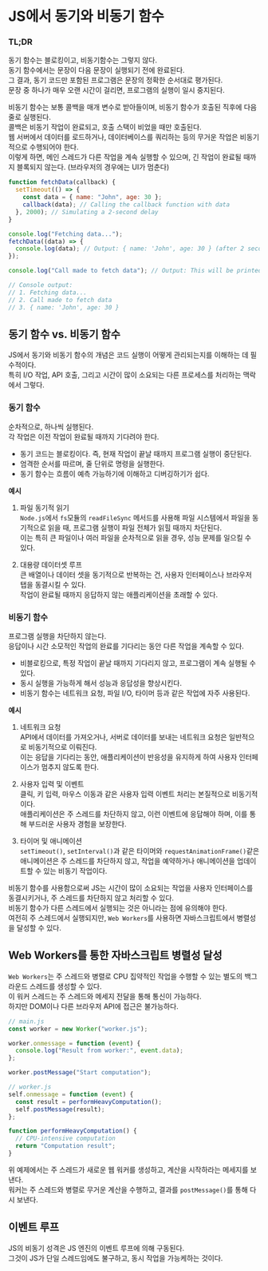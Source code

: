 # JS에서 동기와 비동기 함수

### TL;DR

동기 함수는 블로킹이고, 비동기함수는 그렇지 않다. <br />
동기 함수에서는 문장이 다음 문장이 실행되기 전에 완료된다. <br />
그 결과, 동기 코드만 포함된 프로그램은 문장의 정확한 순서대로 평가된다. <br />
문장 중 하나가 매우 오랜 시간이 걸리면, 프로그램의 실행이 일시 중지된다.

비동기 함수는 보통 콜백을 매개 변수로 받아들이며, 비동기 함수가 호출된 직후에 다음 줄로 실행된다. <br />
콜백은 비동기 작업이 완료되고, 호출 스택이 비었을 때만 호출된다. <br />
웹 서버에서 데이터를 로드하거나, 데이터베이스를 쿼리하는 등의 무거운 작업은 비동기적으로 수행되어야 한다. <br />
이렇게 하면, 메인 스레드가 다른 작업을 계속 실행할 수 있으며, 긴 작업이 완료될 때까지 블록되지 않는다. (브라우저의 경우에는 UI가 멈춘다)

```javascript
function fetchData(callback) {
  setTimeout(() => {
    const data = { name: "John", age: 30 };
    callback(data); // Calling the callback function with data
  }, 2000); // Simulating a 2-second delay
}

console.log("Fetching data...");
fetchData((data) => {
  console.log(data); // Output: { name: 'John', age: 30 } (after 2 seconds)
});

console.log("Call made to fetch data"); // Output: This will be printed first

// Console output:
// 1. Fetching data...
// 2. Call made to fetch data
// 3. { name: 'John', age: 30 }
```

## 동기 함수 vs. 비동기 함수

JS에서 동기와 비동기 함수의 개념은 코드 실행이 어떻게 관리되는지를 이해하는 데 필수적이다. <br />
특히 I/O 작업, API 호출, 그리고 시간이 많이 소요되는 다른 프로세스를 처리하는 맥락에서 그렇다.

### 동기 함수

순차적으로, 하나씩 실행된다. <br />
각 작업은 이전 작업이 완료될 때까지 기다려야 한다.

- 동기 코드는 블로킹이다. 즉, 현재 작업이 끝날 때까지 프로그램 실행이 중단된다. <br />
- 엄격한 순서를 따르며, 줄 단위로 명령을 실행한다. <br />
- 동기 함수는 흐름이 예측 가능하기에 이해하고 디버깅하기가 쉽다.

**예시**

1. 파일 동기적 읽기 <br />
   `Node.js`에서 `fs`모듈의 `readFileSync` 메서드를 사용해 파일 시스템에서 파일을 동기적으로 읽을 때, 프로그램 실행이 파일 전체가 읽힐 때까지 차단된다. <br />
   이는 특히 큰 파일이나 여러 파일을 순차적으로 읽을 경우, 성능 문제를 일으킬 수 있다.

2. 대용량 데이터셋 루프 <br />
   큰 배열이나 데이터 셋을 동기적으로 반복하는 건, 사용자 인터페이스나 브라우저 탭을 동결시킬 수 있다. <br />
   작업이 완료될 때까지 응답하지 않는 애플리케이션을 초래할 수 있다.

### 비동기 함수

프로그램 실행을 차단하지 않는다. <br />
응답이나 시간 소모적인 작업의 완료를 기다리는 동안 다른 작업을 계속할 수 있다.

- 비블로킹으로, 특정 작업이 끝날 때까지 기다리지 않고, 프로그램이 계속 실행될 수 있다. <br />
- 동시 실행을 가능하게 해서 성능과 응답성을 향상시킨다. <br />
- 비동기 함수는 네트워크 요청, 파일 I/O, 타이머 등과 같은 작업에 자주 사용된다.

**예시**

1. 네트워크 요청 <br />
   API에서 데이터를 가져오거나, 서버로 데이터를 보내는 네트워크 요청은 일반적으로 비동기적으로 이뤄진다. <br />
   이는 응답을 기다리는 동안, 애플리케이션이 반응성을 유지하게 하여 사용자 인터페이스가 멈추지 않도록 한다.

2. 사용자 입력 및 이벤트 <br />
   클릭, 키 입력, 마우스 이동과 같은 사용자 입력 이벤트 처리는 본질적으로 비동기적이다. <br />
   애플리케이션은 주 스레드를 차단하지 않고, 이런 이벤트에 응답해야 하며, 이를 통해 부드러운 사용자 경험을 보장한다.

3. 타이머 및 애니메이션 <br />
   `setTimeout()`, `setInterval()`과 같은 타이머와 `requestAnimationFrame()`같은 애니메이션은 주 스레드를 차단하지 않고, 작업을 예약하거나 애니메이션을 업데이트할 수 있는 비동기 작업이다.

비동기 함수를 사용함으로써 JS는 시간이 많이 소요되는 작업을 사용자 인터페이스를 동결시키거나, 주 스레드를 차단하지 않고 처리할 수 있다. <br />
비동기 함수가 다른 스레드에서 실행되는 것은 아니라는 점에 유의해야 한다. <br />
여전히 주 스레드에서 실행되지만, `Web Workers`를 사용하면 자바스크립트에서 병렬성을 달성할 수 있다.

## Web Workers를 통한 자바스크립트 병렬성 달성

`Web Workers`는 주 스레드와 병렬로 CPU 집약적인 작업을 수행할 수 있는 별도의 백그라운드 스레드를 생성할 수 있다. <br />
이 워커 스레드는 주 스레드와 메세지 전달을 통해 통신이 가능하다. <br />
하지만 DOM이나 다른 브라우저 API에 접근은 불가능하다.

```javascript
// main.js
const worker = new Worker("worker.js");

worker.onmessage = function (event) {
  console.log("Result from worker:", event.data);
};

worker.postMessage("Start computation");

// worker.js
self.onmessage = function (event) {
  const result = performHeavyComputation();
  self.postMessage(result);
};

function performHeavyComputation() {
  // CPU-intensive computation
  return "Computation result";
}
```

위 예제에서는 주 스레드가 새로운 웹 워커를 생성하고, 계산을 시작하라는 메세지를 보낸다. <br />
워커는 주 스레드와 병렬로 무거운 계산을 수행하고, 결과를 `postMessage()`를 통해 다시 보낸다.

## 이벤트 루프

JS의 비동기 성격은 JS 엔진의 이벤트 루프에 의해 구동된다. <br />
그것이 JS가 단일 스레드임에도 불구하고, 동시 작업을 가능케하는 것이다.
